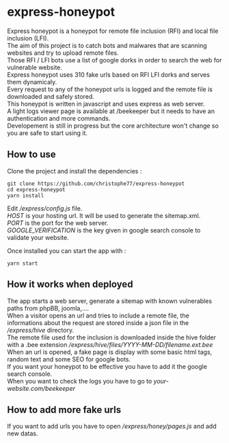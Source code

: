# express-honeypot

Express honeypot is a honeypot for remote file inclusion (RFI) and local file inclusion (LFI).<br />
The aim of this project is to catch bots and malwares that are scanning websites and try to upload remote files.<br />
Those RFI / LFI bots use a list of google dorks in order to search the web for vulnerable website.<br />
Express honeypot uses 310 fake urls based on RFI LFI dorks and serves them dynamicaly.<br />
Every request to any of the honeypot urls is logged and the remote file is downloaded and safely stored.<br />
This honeypot is written in javascript and uses express as web server.<br />
A light logs viewer page is available at /beekeeper but it needs to have an authentication and more commands.<br />
Developement is still in progress but the core architecture won't change so you are safe to start using it.<br />

## How to use

Clone the project and install the dependencies :<br />

    git clone https://github.com/christophe77/express-honeypot
    cd express-honeypot
    yarn install

Edit _/express/config.js_ file.<br />
_HOST_ is your hosting url. It will be used to generate the sitemap.xml.<br />
_PORT_ is the port for the web server.<br />
_GOOGLE_VERIFICATION_ is the key given in google search console to validate your website.<br />

Once installed you can start the app with :<br />

    yarn start

## How it works when deployed

The app starts a web server, generate a sitemap with known vulnerables paths from phpBB, joomla,....<br />
When a visitor opens an url and tries to include a remote file, the informations about the request are stored inside a json file in the _/express/hive_ directory.<br />
The remote file used for the inclusion is downloaded inside the hive folder with a .bee extension _/express/hive/files/YYYY-MM-DD/filename.ext.bee_<br />
When an url is opened, a fake page is display with some basic html tags, random text and some SEO for google bots.<br />
If you want your honeypot to be effective you have to add it the google search console.<br />
When you want to check the logs you have to go to _your-website.com/beekeeper_<br />

## How to add more fake urls

If you want to add urls you have to open _/express/honey/pages.js_ and add new datas.<br />
